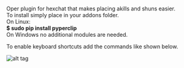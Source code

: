 # 
Oper plugin for hexchat that makes placing akills and shuns easier.  
To install simply place in your addons folder.  
On Linux:  
        <b>$ sudo pip install pyperclip</b>  
On Windows no additional modules are needed.

To enable keyboard shortcuts add the commands like shown below.  

![alt tag](http://i.imgur.com/fSf9zyJ.png)
